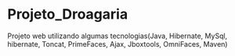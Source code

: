 # Projeto_Droagaria
Projeto  web utilizando algumas tecnologias(Java, Hibernate, MySql, hibernate, Toncat, PrimeFaces, Ajax, Jboxtools, OmniFaces, Maven)
